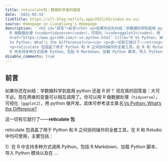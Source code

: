 ```yaml
---
title: reticulate包｜数据科学者的福音
date: '2021-03-15'
linkTitle: https://zll-blog.netlify.app/2021/03/index.en-us/
source: Homepage on Liangliang's Homepage
description: ' <h2 id="前言">前言</h2> <p>如果你还在纠结：学数据科学到底用 python 还是 R 好？ 现在我的回答是：大可不必。现在两者的变量可以相互调用了。你可以用
  R 做数据处理（<code>tidyverse</code>），可视化（<code>ggplot2</code>），用 python 做开发。具体可参考该文章:<a
  href="https://www.guru99.com/r-vs-python.html" title="R Vs Python: What’s the Difference?">R
  Vs Python: What’s the Difference?</a></p> <p>这一切有它就行了——<strong>reticulate 包</strong></p>
  <p>reticulate 包涵盖了用于 Python 和 R 之间协同操作的全套工具，在 R 和 Rstudio 中均可使用，主要包括：</p> <p>1）在
  R 中支持多种方式调用 Python。包括 R Markdown、加载 Python 脚本、导入 Python 模块以及在  ...'
disable_comments: true
---
```

 <h2 id="前言">前言</h2> <p>如果你还在纠结：学数据科学到底用 python 还是 R 好？ 现在我的回答是：大可不必。现在两者的变量可以相互调用了。你可以用 R 做数据处理（<code>tidyverse</code>），可视化（<code>ggplot2</code>），用 python 做开发。具体可参考该文章:<a href="https://www.guru99.com/r-vs-python.html" title="R Vs Python: What’s the Difference?">R Vs Python: What’s the Difference?</a></p> <p>这一切有它就行了——<strong>reticulate 包</strong></p> <p>reticulate 包涵盖了用于 Python 和 R 之间协同操作的全套工具，在 R 和 Rstudio 中均可使用，主要包括：</p> <p>1）在 R 中支持多种方式调用 Python。包括 R Markdown、加载 Python 脚本、导入 Python 模块以及在  ...